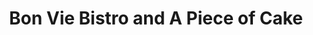 ---
title: "Bon Vie Bistro and A Piece of Cake"
url: /saint-paul/bon-vie-bistro-and-a-piece-of-cake/
shop: bakery
---